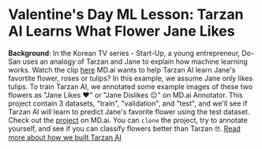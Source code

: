 # Valentine's Day ML Lesson: Tarzan AI Learns What Flower Jane Likes 

<b>Background</b>: 
In the Korean TV series - Start-Up, a young entrepreneur, Do-San uses an analogy of Tarzan and Jane to explain how machine learning works. Watch the clip [here](https://www.youtube.com/watch?v=XDiCGa1xtrQ/)
MD.ai wants to help Tarzan AI learn Jane's favortite flower, roses or tulips? In this example, we assume Jane only likes tulips. To train Tarzan AI, we annotated some example images of these two flowers as "Jane Likes ❤️" or "Jane Dislikes 😔" on MD.ai Annotator. This project contain 3 datasets, "train", "validation", and "test", and we'll see if Tarzan AI will learn to predict Jane's favorite flower using the test dataset.
Check out the [project](https://public.md.ai/annotator/project/nxN1d4R6/workspace) on MD.ai. You can `clone` the project, try to annotate yourself, and see if you can classify flowers better than Tarzan 🤓. 
[Read more about how we built Tarzan AI](link) 
